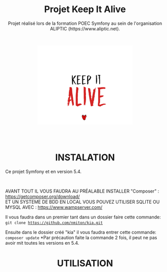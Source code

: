 <h1 align="center">Projet Keep It Alive</h1>

<p align="center">Projet réalisé lors de la formation POEC Symfony au sein de l'organisation ALIPTIC (https://www.aliptic.net).</p><br>

<p align="center"><img src="public/assets/img/logo.png" align="center" alt="Logo keep it alive"></p><br><br>

<h1 align="center">INSTALATION</h1>
<p>Ce projet Symfony et en version 5.4. </p><br>

AVANT TOUT IL VOUS FAUDRA AU PRÉALABLE INSTALLER "Composer" : https://getcomposer.org/download/ <br>
ET UN SYSTEME DE BDD EN LOCAL VOUS POUVEZ UTILISER SQLITE OU MYSQL AVEC : https://www.wampserver.com/

Il vous faudra dans un premier tant dans un dossier faire cette commande:<br>
<code>git clone https://github.com/nmiton/kia.git</code>

Ensuite dans le dossier créé "kia" il vous faudra entrer cette commande:<br>
<code>composer update</code>
*Par précaution faite la commande 2 fois, il peut ne pas avoir mit toutes les versions en 5.4.

<h1 align="center">UTILISATION</h1>



